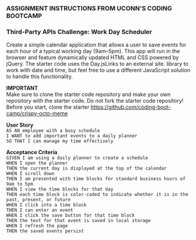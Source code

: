### ASSIGNMENT INSTRUCTIONS FROM UCONN'S CODING BOOTCAMP

### Third-Party APIs Challenge: Work Day Scheduler
Create a simple calendar application that allows a user to save events for each hour of a typical working day (9am–5pm). This app will run in the browser and feature dynamically updated HTML and CSS powered by jQuery.
The starter code uses the Day.jsLinks to an external site. library to work with date and time, but feel free to use a different JavaScript solution to handle this functionality.

**IMPORTANT**<br>
Make sure to clone the starter code repository and make your own repository with the starter code. Do not fork the starter code repository!
Before you start, clone the starter https://github.com/coding-boot-camp/crispy-octo-meme

**User Story** <br>
`AS AN employee with a busy schedule`<br>
`I WANT to add important events to a daily planner`<br>
`SO THAT I can manage my time effectively`<br>

**Acceptance Criteria**<br>
`GIVEN I am using a daily planner to create a schedule`<br>
`WHEN I open the planner`<br>
`THEN the current day is displayed at the top of the calendar`<br>
`WHEN I scroll down`<br>
`THEN I am presented with time blocks for standard business hours of 9am to 5pm`<br>
`WHEN I view the time blocks for that day`<br>
`THEN each time block is color-coded to indicate whether it is in the past, present, or future`<br>
`WHEN I click into a time block`<br>
`THEN I can enter an event`<br>
`WHEN I click the save button for that time block`<br>
`THEN the text for that event is saved in local storage`<br>
`WHEN I refresh the page`<br>
`THEN the saved events persist`<br>
